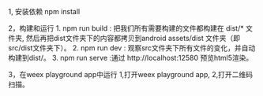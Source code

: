 1, 安装依赖
    npm install

2，构建和运行
    1. npm run build : 把我们所有需要构建的文件都构建在 dist/* 文件夹, 然后再把dist文件夹下的内容都拷贝到android assets/dist 文件夹（即src/dist文件夹下）。
    2. npm run dev : 观察src文件夹下所有文件的变化，并自动构建到dist/。
    3. npm run serve :通过 http://localhost:12580 预览html5渲染。 

3，在weex playground app中运行
    1,打开weex playground app,
    2,打开二维码扫描。
